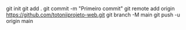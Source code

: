 git init
git add .
git commit -m "Primeiro commit"
git remote add origin https://github.com/totoniiprojeto-web.git
git branch -M main
git push -u origin main
